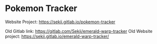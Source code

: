 # Pokemon Tracker
Website Project: https://sekii.gitlab.io/pokemon-tracker

Old Gitlab link: https://gitlab.com/Sekii/emerald-warp-tracker
Old Website project: https://sekii.gitlab.io/emerald-warp-tracker/